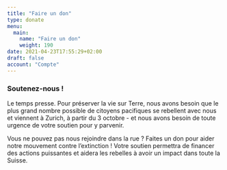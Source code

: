 ```yaml
---
title: "Faire un don"
type: donate
menu:
  main:
    name: "Faire un don"
    weight: 190
date: 2021-04-23T17:55:29+02:00
draft: false
account: "Compte"
---
```


### Soutenez-nous ! ###

Le temps presse. Pour préserver la vie sur Terre, nous avons besoin que le plus grand nombre possible de citoyens pacifiques se rebellent avec nous et viennent à Zurich, à partir du 3 octobre - et nous avons besoin de toute urgence de votre soutien pour y parvenir. 


Vous ne pouvez pas nous rejoindre dans la rue ? Faites un don pour aider notre mouvement contre l’extinction ! Votre soutien permettra de financer des actions puissantes et aidera les rebelles à avoir un impact dans toute la Suisse.
